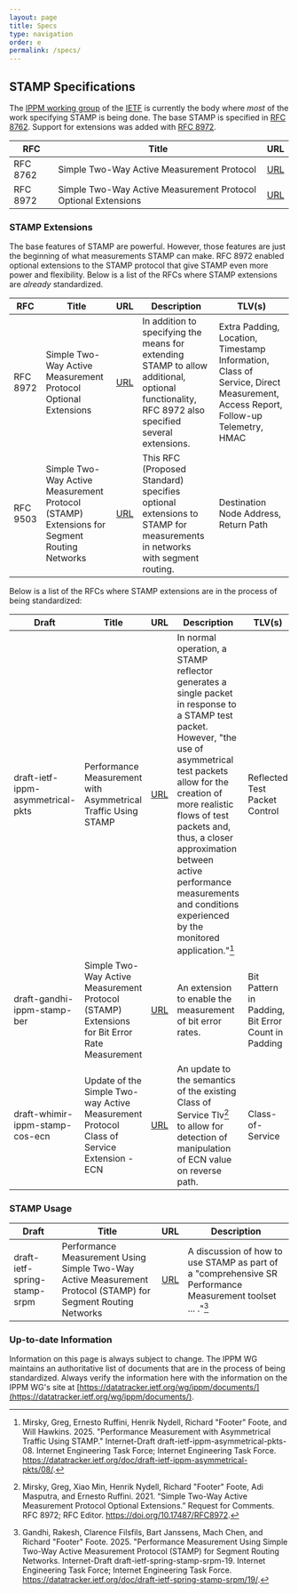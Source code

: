 ```yaml
---
layout: page
title: Specs
type: navigation
order: e
permalink: /specs/
---
```


## STAMP Specifications

The [IPPM working group](https://datatracker.ietf.org/wg/ippm/about/) of the [IETF](https://www.ietf.org/) is currently the body where _most_ of the work specifying STAMP is being done. The base STAMP is specified in [RFC 8762](https://datatracker.ietf.org/doc/rfc8762/). Support for extensions was added with [RFC 8972](https://datatracker.ietf.org/doc/rfc8972/).

| RFC | Title | URL |
| -- | -- | -- |
| RFC 8762 | Simple Two-Way Active Measurement Protocol | [URL](https://datatracker.ietf.org/doc/rfc8762/) |
| RFC 8972 | Simple Two-Way Active Measurement Protocol Optional Extensions | [URL](https://datatracker.ietf.org/doc/rfc8972/) |

### STAMP Extensions

The base features of STAMP are powerful. However, those features are just the beginning of what measurements STAMP can make. RFC 8972 enabled optional extensions to the STAMP protocol that give STAMP even more power and flexibility. Below is a list of the RFCs where STAMP extensions are _already_ standardized.

| RFC | Title | URL | Description | TLV(s) |
| -- | -- | -- | -- | -- |
| RFC 8972 | Simple Two-Way Active Measurement Protocol Optional Extensions | [URL](https://datatracker.ietf.org/doc/rfc8972/) | In addition to specifying the means for extending STAMP to allow additional, optional functionality, RFC 8972 also specified several extensions. | Extra Padding, Location, Timestamp Information, Class of Service, Direct Measurement, Access Report, Follow-up Telemetry, HMAC |
| RFC 9503 | Simple Two-Way Active Measurement Protocol (STAMP) Extensions for Segment Routing Networks | [URL](https://datatracker.ietf.org/doc/rfc9503/) | This RFC (Proposed Standard) specifies optional extensions to STAMP for measurements in networks with segment routing. | Destination Node Address, Return Path |

Below is a list of the RFCs where STAMP extensions are in the process of being standardized:

| Draft | Title | URL | Description | TLV(s) |
| -- | -- | -- | -- | -- |
| draft-ietf-ippm-asymmetrical-pkts | Performance Measurement with Asymmetrical Traffic Using STAMP  | [URL](https://datatracker.ietf.org/doc/draft-ietf-ippm-asymmetrical-pkts/) | In normal operation, a STAMP reflector generates a single packet in response to a STAMP test packet. However, "the use of asymmetrical test packets allow for the creation of more realistic flows of test packets and, thus, a closer approximation between active performance measurements and conditions experienced by the monitored application."[^assym] | Reflected Test Packet Control |
| draft-gandhi-ippm-stamp-ber |  Simple Two-Way Active Measurement Protocol (STAMP) Extensions for Bit Error Rate Measurement | [URL](https://datatracker.ietf.org/doc/draft-gandhi-ippm-stamp-ber/) | An extension to enable the measurement of bit error rates. | Bit Pattern in Padding, Bit Error Count in Padding |
| draft-whimir-ippm-stamp-cos-ecn |  Update of the Simple Two-way Active Measurement Protocol Class of Service Extension - ECN  | [URL](https://datatracker.ietf.org/doc/draft-whimir-ippm-stamp-cos-ecn/) | An update to the semantics of the existing Class of Service Tlv[^stamp-extensions] to allow for detection of manipulation of ECN value on reverse path. | Class-of-Service |

### STAMP Usage

| Draft | Title | URL | Description |
| -- | -- | -- | -- |
| draft-ietf-spring-stamp-srpm |  Performance Measurement Using Simple Two-Way Active Measurement Protocol (STAMP) for Segment Routing Networks | [URL](https://datatracker.ietf.org/doc/draft-ietf-spring-stamp-srpm/) | A discussion of how to use STAMP as part of a "comprehensive SR Performance Measurement toolset ... ."[^srpm]  |

[^srpm]: Gandhi, Rakesh, Clarence Filsfils, Bart Janssens, Mach Chen, and Richard "Footer" Foote. 2025. "Performance Measurement Using Simple Two-Way Active Measurement Protocol (STAMP) for Segment Routing Networks. Internet-Draft draft-ietf-spring-stamp-srpm-19. Internet Engineering Task Force; Internet Engineering Task Force. <https://datatracker.ietf.org/doc/draft-ietf-spring-stamp-srpm/19/>.


### Up-to-date Information

Information on this page is always subject to change. The IPPM WG maintains an authoritative list of documents that are in the process of being standardized. Always verify the information here with the information on the IPPM WG's site at [https://datatracker.ietf.org/wg/ippm/documents/](https://datatracker.ietf.org/wg/ippm/documents/).

[^assym]: Mirsky, Greg, Ernesto Ruffini, Henrik Nydell, Richard "Footer" Foote, and Will Hawkins. 2025. "Performance Measurement with Asymmetrical Traffic Using STAMP." Internet-Draft draft-ietf-ippm-asymmetrical-pkts-08. Internet Engineering Task Force; Internet Engineering Task Force. <https://datatracker.ietf.org/doc/draft-ietf-ippm-asymmetrical-pkts/08/>.

[^stamp-extensions]: Mirsky, Greg, Xiao Min, Henrik Nydell, Richard "Footer" Foote, Adi Masputra, and Ernesto Ruffini. 2021. “Simple Two-Way Active Measurement Protocol Optional Extensions.” Request for Comments. RFC 8972; RFC Editor. <https://doi.org/10.17487/RFC8972>.